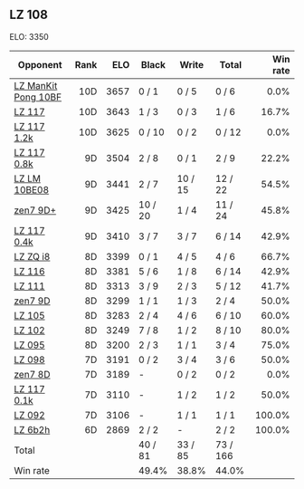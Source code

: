 ## LZ 108 ##

ELO: 3350

Opponent | Rank | ELO | Black | Write | Total | Win rate
---------|-----:|----:|-------|-------|-------|-------:
[LZ ManKit Pong 10BF](LZ%20ManKit%20Pong%2010BF.md) | 10D | 3657 | 0 / 1 | 0 / 5 | 0 / 6 | 0.0%
[LZ 117](LZ%20117.md) | 10D | 3643 | 1 / 3 | 0 / 3 | 1 / 6 | 16.7%
[LZ 117 1.2k](LZ%20117%201.2k.md) | 10D | 3625 | 0 / 10 | 0 / 2 | 0 / 12 | 0.0%
[LZ 117 0.8k](LZ%20117%200.8k.md) | 9D | 3504 | 2 / 8 | 0 / 1 | 2 / 9 | 22.2%
[LZ LM 10BE08](LZ%20LM%2010BE08.md) | 9D | 3441 | 2 / 7 | 10 / 15 | 12 / 22 | 54.5%
[zen7 9D+](zen7%209D+.md) | 9D | 3425 | 10 / 20 | 1 / 4 | 11 / 24 | 45.8%
[LZ 117 0.4k](LZ%20117%200.4k.md) | 9D | 3410 | 3 / 7 | 3 / 7 | 6 / 14 | 42.9%
[LZ ZQ i8](LZ%20ZQ%20i8.md) | 8D | 3399 | 0 / 1 | 4 / 5 | 4 / 6 | 66.7%
[LZ 116](LZ%20116.md) | 8D | 3381 | 5 / 6 | 1 / 8 | 6 / 14 | 42.9%
[LZ 111](LZ%20111.md) | 8D | 3313 | 3 / 9 | 2 / 3 | 5 / 12 | 41.7%
[zen7 9D](zen7%209D.md) | 8D | 3299 | 1 / 1 | 1 / 3 | 2 / 4 | 50.0%
[LZ 105](LZ%20105.md) | 8D | 3283 | 2 / 4 | 4 / 6 | 6 / 10 | 60.0%
[LZ 102](LZ%20102.md) | 8D | 3249 | 7 / 8 | 1 / 2 | 8 / 10 | 80.0%
[LZ 095](LZ%20095.md) | 8D | 3200 | 2 / 3 | 1 / 1 | 3 / 4 | 75.0%
[LZ 098](LZ%20098.md) | 7D | 3191 | 0 / 2 | 3 / 4 | 3 / 6 | 50.0%
[zen7 8D](zen7%208D.md) | 7D | 3189 | - | 0 / 2 | 0 / 2 | 0.0%
[LZ 117 0.1k](LZ%20117%200.1k.md) | 7D | 3110 | - | 1 / 2 | 1 / 2 | 50.0%
[LZ 092](LZ%20092.md) | 7D | 3106 | - | 1 / 1 | 1 / 1 | 100.0%
[LZ 6b2h](LZ%206b2h.md) | 6D | 2869 | 2 / 2 | - | 2 / 2 | 100.0%
Total | | | 40 / 81 | 33 / 85 | 73 / 166 | 
Win rate| | | 49.4% | 38.8% | 44.0% | 
